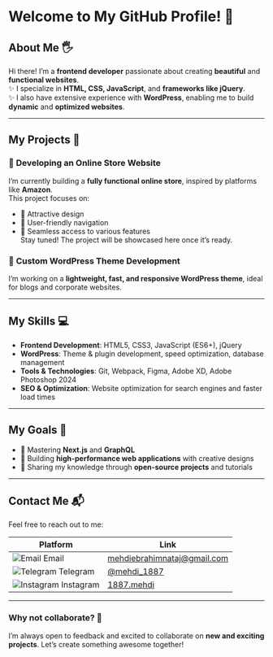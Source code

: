 # Welcome to My GitHub Profile! 👋

## About Me 🖐️
Hi there! I’m a **frontend developer** passionate about creating **beautiful** and **functional websites**.  
✨ I specialize in **HTML, CSS, JavaScript**, and **frameworks like jQuery**.  
✨ I also have extensive experience with **WordPress**, enabling me to build **dynamic** and **optimized websites**.  

---

## My Projects 🚀

### 🔧 **Developing an Online Store Website**  
I’m currently building a **fully functional online store**, inspired by platforms like **Amazon**.  
This project focuses on:  
- 📌 Attractive design  
- 📌 User-friendly navigation  
- 📌 Seamless access to various features  
Stay tuned! The project will be showcased here once it’s ready.  

### 🔧 **Custom WordPress Theme Development**  
I’m working on a **lightweight, fast, and responsive WordPress theme**, ideal for blogs and corporate websites.  

---

## My Skills 💻

- **Frontend Development**: HTML5, CSS3, JavaScript (ES6+), jQuery  
- **WordPress**: Theme & plugin development, speed optimization, database management  
- **Tools & Technologies**: Git, Webpack, Figma, Adobe XD, Adobe Photoshop 2024  
- **SEO & Optimization**: Website optimization for search engines and faster load times  

---

## My Goals 🌟

- 🚀 Mastering **Next.js** and **GraphQL**  
- 🚀 Building **high-performance web applications** with creative designs  
- 🚀 Sharing my knowledge through **open-source projects** and tutorials  

---

## Contact Me 📬

Feel free to reach out to me:  

| Platform      | Link                                     |
|---------------|------------------------------------------|
| ![Email](https://img.icons8.com/?size=20&width=100&id=CXYJjRfKlwI9&format=png&color=000000) Email | [mehdiebrahimnataj@gmail.com](mailto:mehdiebrahimnataj@gmail.com) |
| ![Telegram](https://img.icons8.com/?size=20&&id=oWiuH0jFiU0R&format=png&color=000000) Telegram | [@mehdi_1887](https://t.me/mehdi_1887) |
| ![Instagram](https://img.icons8.com/?size=20&id=Xy10Jcu1L2Su&format=png&color=000000) Instagram | [1887.mehdi](https://www.instagram.com/1887.mehdi/) |

---

### Why not collaborate? 🤝  
I’m always open to feedback and excited to collaborate on **new and exciting projects**. Let’s create something awesome together!
